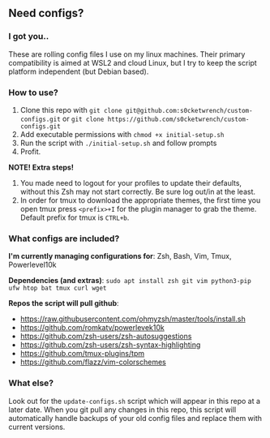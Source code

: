 ## Need configs?
### I got you..

These are rolling config files I use on my linux machines.
Their primary compatibility is aimed at WSL2 and cloud Linux, but I try to keep the script platform independent (but Debian based).

### How to use?
1. Clone this repo with `git clone git@github.com:s0cketwrench/custom-configs.git` or `git clone https://github.com/s0cketwrench/custom-configs.git`
2. Add executable permissions with `chmod +x initial-setup.sh`
3. Run the script with `./initial-setup.sh` and follow prompts
4. Profit.

**NOTE! Extra steps!**
1. You made need to logout for your profiles to update their defaults, without this Zsh may not start correctly. Be sure log out/in at the least.
2. In order for tmux to download the appropriate themes, the first time you open tmux press `<prefix>+I` for the plugin manager to grab the theme. Default prefix for tmux is `CTRL+b`.

### What configs are included?

**I'm currently managing configurations for**: Zsh, Bash, Vim, Tmux, Powerlevel10k

**Dependencies (and extras)**: `sudo apt install zsh git vim python3-pip ufw htop bat tmux curl wget`

**Repos the script will pull github**:
- https://raw.githubusercontent.com/ohmyzsh/master/tools/install.sh
- https://github.com/romkatv/powerlevek10k
- https://github.com/zsh-users/zsh-autosuggestions
- https://github.com/zsh-users/zsh-syntax-highlighting
- https://github.com/tmux-plugins/tpm
- https://github.com/flazz/vim-colorschemes

### What else?
Look out for the `update-configs.sh` script which will appear in this repo at a later date. When you git pull any changes in this repo, this script will automatically handle backups of your old config files and replace them with current versions.
